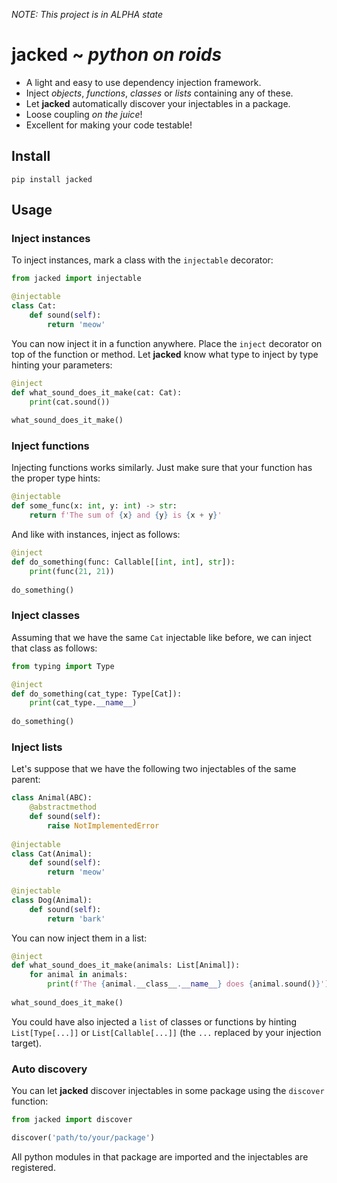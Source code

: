 _NOTE: This project is in ALPHA state_
# jacked ~ *python on roids*

* A light and easy to use dependency injection framework.
* Inject _objects_, _functions_, _classes_ or _lists_ containing any of these.
* Let **jacked** automatically discover your injectables in a package.
* Loose coupling _on the juice_!
* Excellent for making your code testable!

## Install
```
pip install jacked
```

## Usage

### Inject instances
To inject instances, mark a class with the ``injectable`` decorator:
```python
from jacked import injectable

@injectable
class Cat:
    def sound(self):
        return 'meow'
```
You can now inject it in a function anywhere. Place the ``inject`` decorator on 
top of the function or method. Let **jacked** know what type to inject by type 
hinting your parameters:
```python
@inject
def what_sound_does_it_make(cat: Cat):
    print(cat.sound())
    
what_sound_does_it_make()
```

### Inject functions
Injecting functions works similarly. Just make sure that your function has the
proper type hints:

```python
@injectable
def some_func(x: int, y: int) -> str:
    return f'The sum of {x} and {y} is {x + y}'
```
And like with instances, inject as follows:
```python
@inject
def do_something(func: Callable[[int, int], str]):
    print(func(21, 21))
    
do_something()
```
### Inject classes
Assuming that we have the same ``Cat`` injectable like before, we can inject
that class as follows:

```python
from typing import Type

@inject
def do_something(cat_type: Type[Cat]):
    print(cat_type.__name__)
    
do_something()
```


### Inject lists
Let's suppose that we have the following two injectables of the same parent:
```python
class Animal(ABC):
    @abstractmethod
    def sound(self):
        raise NotImplementedError
        
@injectable
class Cat(Animal):
    def sound(self):
        return 'meow'
        
@injectable
class Dog(Animal):
    def sound(self):
        return 'bark'
```
You can now inject them in a list:
```python
@inject
def what_sound_does_it_make(animals: List[Animal]):
    for animal in animals:
        print(f'The {animal.__class__.__name__} does {animal.sound()}')
        
what_sound_does_it_make()
```
You could have also injected a ``list`` of classes or functions by hinting
``List[Type[...]]`` or ``List[Callable[...]]`` (the ``...`` replaced by your
injection target).

### Auto discovery
You can let **jacked** discover injectables in some package using the 
``discover`` function:
```python
from jacked import discover

discover('path/to/your/package')
```
All python modules in that package are imported and the injectables are 
registered.
